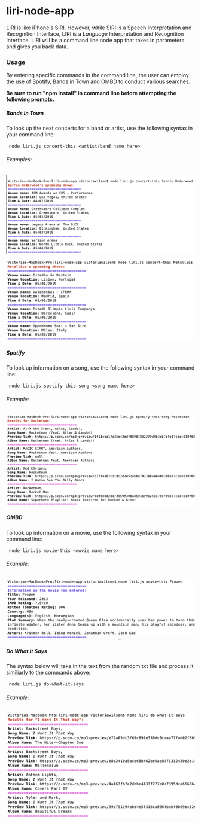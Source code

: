 # liri-node-app
LIRI is like iPhone's SIRI. However, while SIRI is a Speech Interpretation and Recognition Interface, LIRI is a _Language_ Interpretation and Recognition Interface. LIRI will be a command line node app that takes in parameters and gives you back data.

### Usage
By entering specific commands in the command line, the user can employ the use of Spotify, Bands in Town and OMBD to conduct various searches.

**Be sure to run "npm install" in command line before attempting the following prompts.**

##### Bands In Town
To look up the next concerts for a band or artist, use the following syntax in your command line:

     node liri.js concert-this <artist/band name here>

###### Examples:

![Artist_example](assets/images/concert-this-1.png)

![Band_example](assets/images/concert-this-2.png)


##### Spotify
To look up information on a song, use the following syntax in your command line:

     node liri.js spotify-this-song <song name here>

###### Example:

![Song_example](assets/images/spotify-this-song.png)


##### OMBD
To look up information on a movie, use the following syntax in your command line:

     node liri.js movie-this <movie name here>

###### Example:

![Movie_example](assets/images/movie-this.png)

##### Do What It Says
The syntax below will take in the text from the random.txt file and process it similiarly to the commands above:

     node liri.js do-what-it-says

###### Example:

![Do-it_example](assets/images/do-what-it-says.png)






